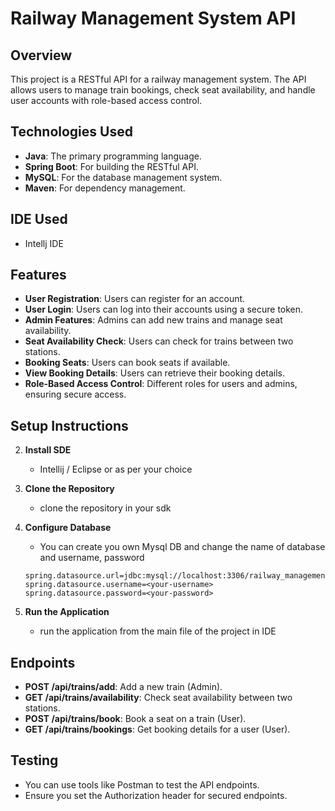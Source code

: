 # Railway Management System API

## Overview

This project is a RESTful API for a railway management system. The API allows users to manage train bookings, check seat availability, and handle user accounts with role-based access control.

## Technologies Used

- **Java**: The primary programming language.
- **Spring Boot**: For building the RESTful API.
- **MySQL**: For the database management system.
- **Maven**: For dependency management.

## IDE Used
- Intellj IDE

## Features

- **User Registration**: Users can register for an account.
- **User Login**: Users can log into their accounts using a secure token.
- **Admin Features**: Admins can add new trains and manage seat availability.
- **Seat Availability Check**: Users can check for trains between two stations.
- **Booking Seats**: Users can book seats if available.
- **View Booking Details**: Users can retrieve their booking details.
- **Role-Based Access Control**: Different roles for users and admins, ensuring secure access.

## Setup Instructions

2. **Install SDE**
   - Intellij / Eclipse or as per your choice

1. **Clone the Repository**
   - clone the repository in your sdk
   
3. **Configure Database**
   - You can create you own Mysql DB and change the name of database and username, password
   ```properties
   spring.datasource.url=jdbc:mysql://localhost:3306/railway_management
   spring.datasource.username=<your-username>
   spring.datasource.password=<your-password>

3. **Run the Application**
   - run the application from the main file of the project in IDE

## Endpoints

- **POST /api/trains/add**: Add a new train (Admin).
- **GET /api/trains/availability**: Check seat availability between two stations.
- **POST /api/trains/book**: Book a seat on a train (User).
- **GET /api/trains/bookings**: Get booking details for a user (User).


## Testing

- You can use tools like Postman to test the API endpoints.
- Ensure you set the Authorization header for secured endpoints.
